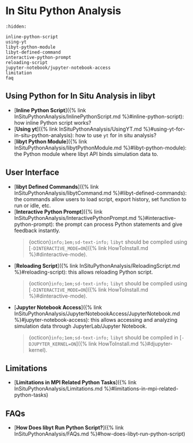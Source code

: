 # In Situ Python Analysis

```{toctree}
:hidden:

inline-python-script
using-yt
libyt-python-module
libyt-defined-command
interactive-python-prompt
reloading-script
jupyter-notebook/jupyter-notebook-access
limitation
faq
```

## Using Python for In Situ Analysis in libyt

- [**Inline Python Script**]({% link InSituPythonAnalysis/InlinePythonScript.md %}#inline-python-script): how inline Python script works?
- [**Using yt**]({% link InSituPythonAnalysis/UsingYT.md %}#using-yt-for-in-situ-python-analysis): how to use `yt` for in situ analysis?
- [**libyt Python Module**]({% link InSituPythonAnalysis/libytPythonModule.md %}#libyt-python-module): the Python module where libyt API binds simulation data to.

## User Interface

- [**libyt Defined Commands**]({% link InSituPythonAnalysis/libytCommand.md %}#libyt-defined-commands): the commands allow users to load script, export history, set function to run or idle, etc.
- [**Interactive Python Prompt**]({% link InSituPythonAnalysis/InteractivePythonPrompt.md %}#interactive-python-prompt): the prompt can process Python statements and give feedback instantly.
  > {octicon}`info;1em;sd-text-info;` `libyt` should be compiled using [`-DINTERACTIVE_MODE=ON`]({% link HowToInstall.md %}#dinteractive-mode).
- [**Reloading Script**]({% link InSituPythonAnalysis/ReloadingScript.md %}#reloading-script): this allows reloading Python script.
  > {octicon}`info;1em;sd-text-info;` `libyt` should be compiled using [`-DINTERACTIVE_MODE=ON`]({% link HowToInstall.md %}#dinteractive-mode).
- [**Jupyter Notebook Access**]({% link InSituPythonAnalysis/JupyterNotebookAccess/JupyterNotebook.md %}#jupyter-notebook-access): this allows accessing and analyzing simulation data through JupyterLab/Jupyter Notebook.
  > {octicon}`info;1em;sd-text-info;` `libyt` should be compiled in [`-DJUPYTER_KERNEL=ON`]({% link HowToInstall.md %}#djupyter-kernel).

## Limitations

- [**Limitations in MPI Related Python Tasks**]({% link InSituPythonAnalysis/Limitations.md %}#limitations-in-mpi-related-python-tasks)

## FAQs

- [**How Does libyt Run Python Script?**]({% link InSituPythonAnalysis/FAQs.md %}#how-does-libyt-run-python-script)
